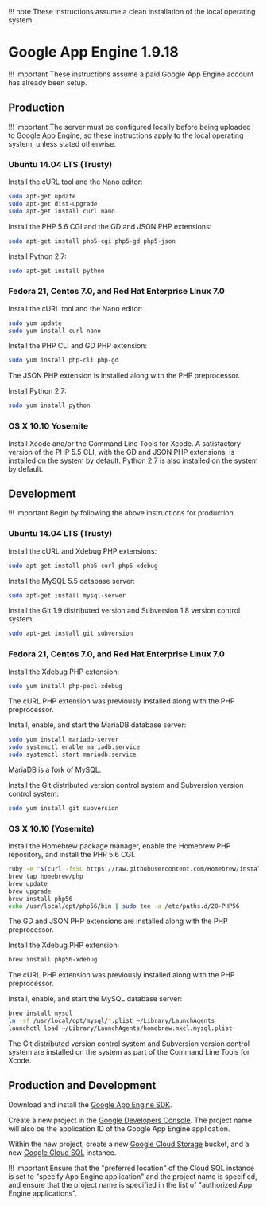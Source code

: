 !!! note
    These instructions assume a clean installation of the local operating
    system.

# Google App Engine 1.9.18 #

!!! important
    These instructions assume a paid Google App Engine account has already been
    setup.

## Production ##

!!! important
    The server must be configured locally before being uploaded to Google App
    Engine, so these instructions apply to the local operating system, unless
    stated otherwise.

### Ubuntu 14.04 LTS (Trusty) ###

Install the cURL tool and the Nano editor:

```bash
sudo apt-get update
sudo apt-get dist-upgrade
sudo apt-get install curl nano
```

Install the PHP 5.6 CGI and the GD and JSON PHP extensions:

```bash
sudo apt-get install php5-cgi php5-gd php5-json
```

Install Python 2.7:

```bash
sudo apt-get install python
```

### Fedora 21, Centos 7.0, and Red Hat Enterprise Linux 7.0 ###

Install the cURL tool and the Nano editor:

```bash
sudo yum update
sudo yum install curl nano
```

Install the PHP CLI and GD PHP extension:

```bash
sudo yum install php-cli php-gd
```

The JSON PHP extension is installed along with the PHP preprocessor.

Install Python 2.7:

```bash
sudo yum install python
```

### OS X 10.10 Yosemite ###

Install Xcode and/or the Command Line Tools for Xcode. A satisfactory version
of the PHP 5.5 CLI, with the GD and JSON PHP extensions, is installed on the
system by default. Python 2.7 is also installed on the system by default.

## Development ##

!!! important
    Begin by following the above instructions for production.

### Ubuntu 14.04 LTS (Trusty) ###

Install the cURL and Xdebug PHP extensions:

```bash
sudo apt-get install php5-curl php5-xdebug
```

Install the MySQL 5.5 database server:

```bash
sudo apt-get install mysql-server
```

Install the Git 1.9 distributed version and Subversion 1.8 version control
system:

```bash
sudo apt-get install git subversion
```

### Fedora 21, Centos 7.0, and Red Hat Enterprise Linux 7.0 ###

Install the Xdebug PHP extension:

```bash
sudo yum install php-pecl-xdebug
```

The cURL PHP extension was previously installed along with the PHP
preprocessor.

Install, enable, and start the MariaDB database server:

```bash
sudo yum install mariadb-server
sudo systemctl enable mariadb.service
sudo systemctl start mariadb.service
```

MariaDB is a fork of MySQL.

Install the Git distributed version control system and Subversion version
control system:

```bash
sudo yum install git subversion
```

### OS X 10.10 (Yosemite) ###

Install the Homebrew package manager, enable the Homebrew PHP repository, and
install the PHP 5.6 CGI.

```bash
ruby -e "$(curl -fsSL https://raw.githubusercontent.com/Homebrew/install/master/install)"
brew tap homebrew/php
brew update
brew upgrade
brew install php56
echo /usr/local/opt/php56/bin | sudo tee -a /etc/paths.d/20-PHP56
```

The GD and JSON PHP extensions are installed along with the PHP preprocessor.

Install the Xdebug PHP extension:

```bash
brew install php56-xdebug
```

The cURL PHP extension was previously installed along with the PHP
preprocessor.

Install, enable, and start the MySQL database server:

```bash
brew install mysql
ln -sf /usr/local/opt/mysql/*.plist ~/Library/LaunchAgents
launchctl load ~/Library/LaunchAgents/homebrew.mxcl.mysql.plist
```

The Git distributed version control system and Subversion version control
system are installed on the system as part of the Command Line Tools for Xcode.

## Production and Development ##

Download and install the [Google App Engine
SDK](https://cloud.google.com/appengine/downloads).

Create a new project in the [Google Developers
Console](https://console.developers.google.com/). The project name will also be
the application ID of the Google App Engine application.

Within the new project, create a new [Google Cloud
Storage](https://cloud.google.com/storage/docs/getting-started-console) bucket,
and a new [Google Cloud SQL](https://cloud.google.com/sql/docs/create-instance)
instance.

!!! important
    Ensure that the "preferred location" of the Cloud SQL instance is set to
    "specify App Engine application" and the project name is specified, and
    ensure that the project name is specified in the list of "authorized App
    Engine applications".

